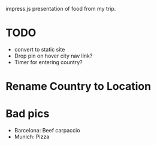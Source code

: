 impress.js presentation of food from my trip.

# TODO

* convert to static site
* Drop pin on hover city nav link?
* Timer for entering country?
# Rename Country to Location

# Bad pics

* Barcelona: Beef carpaccio
* Munich: Pizza
